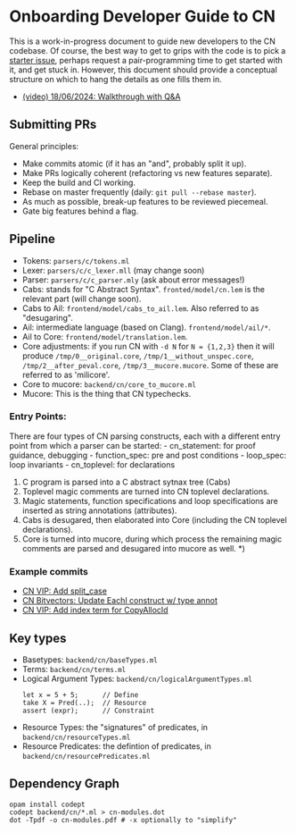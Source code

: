 # Onboarding Developer Guide to CN

This is a work-in-progress document to guide new developers to the CN codebase.
Of course, the best way to get to grips with the code is to pick a [starter
issue](https://github.com/orgs/GaloisInc/projects/23/views/9?filterQuery=label%3Acn+is%3Aopen+expertise%3Aonboarding),
perhaps request a pair-programming time to get started with it, and get stuck
in. However, this document should provide a conceptual structure on which to
hang the details as one fills them in.

* [(video) 18/06/2024: Walkthrough with Q&A](https://drive.google.com/file/d/15aoDeTGtcx_JbESEli6aICcSC5eo8fEV/view?usp=sharing)

## Submitting PRs

General principles:

* Make commits atomic (if it has an "and", probably split it up).
* Make PRs logically coherent (refactoring vs new features separate).
* Keep the build and CI working.
* Rebase on master frequently (daily: `git pull --rebase master`).
* As much as possible, break-up features to be reviewed piecemeal.
* Gate big features behind a flag.

## Pipeline

* Tokens: `parsers/c/tokens.ml`
* Lexer: `parsers/c/c_lexer.mll` (may change soon)
* Parser: `parsers/c/c_parser.mly` (ask about error messages!)
* Cabs: stands for "C Abstract Syntax". `fronted/model/cn.lem` is the relevant
  part (will change soon).
* Cabs to Ail: `frontend/model/cabs_to_ail.lem`. Also referred to as "desugaring".
* Ail: intermediate language (based on Clang). `frontend/model/ail/*`.
* Ail to Core: `frontend/model/translation.lem`.
* Core adjustments: if you run CN with `-d N` for `N = {1,2,3}` then it will
  produce `/tmp/0__original.core`, `/tmp/1__without_unspec.core`,
  `/tmp/2__after_peval.core`, `/tmp/3__mucore.mucore`. Some of these are referred to as 'milicore'.
* Core to mucore: `backend/cn/core_to_mucore.ml`
* Mucore: This is the thing that CN typechecks.

### Entry Points:

There are four types of CN parsing constructs, each with
a different entry point from which a parser can be started:
     - cn_statement: for proof guidance, debugging
     - function_spec: pre and post conditions
     - loop_spec: loop invariants
     - cn_toplevel: for declarations

1. C program is parsed into a C abstract sytnax tree (Cabs)
2. Toplevel magic comments are turned into CN toplevel declarations.
3. Magic statements, function specifications and loop specifications are
  inserted as string annotations (attributes).
4. Cabs is desugared, then elaborated into Core (including the CN toplevel declarations).
5. Core is turned into mucore, during which process the remaining magic
  comments are parsed and desugared into mucore as well. *)

### Example commits
* [CN VIP: Add split_case](https://github.com/rems-project/cerberus/commit/67e60e701fefbcfb6c581a6c18eb2355a277afc4)
* [CN Bitvectors: Update EachI construct w/ type annot](https://github.com/rems-project/cerberus/commit/79ddfa37fd199a147e6f4f55e2d5b73cea6b9d83)
* [CN VIP: Add index term for CopyAllocId](https://github.com/rems-project/cerberus/commit/4081026bd0e9a27ad536e31713766cb275242d73)

## Key types

* Basetypes: `backend/cn/baseTypes.ml`
* Terms: `backend/cn/terms.ml`
* Logical Argument Types: `backend/cn/logicalArgumentTypes.ml`
    ```
    let x = 5 + 5;      // Define
    take X = Pred(..);  // Resource
    assert (expr);      // Constraint
    ```
* Resource Types: the "signatures" of predicates, in `backend/cn/resourceTypes.ml`
* Resource Predicates: the defintion of predicates, in `backend/cn/resourcePredicates.ml`


## Dependency Graph

```
opam install codept
codept backend/cn/*.ml > cn-modules.dot
dot -Tpdf -o cn-modules.pdf # -x optionally to "simplify"
```
